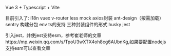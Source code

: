 Vue 3 + Typescript + Vite

目前引入了:
i18n
vuex
v-router
less
mock
axios封装
ant-design（按需加载）
sentry
构建分包
env
ts的支持
三种封装组件的形式
husky
jest

引入jest，并使jest支持esm，参考崔老师的文章https://mp.weixin.qq.com/s/TpoU3wXTX4oh8cg6AUbnKg,如果要配置nodejs支持esm可以查看文章